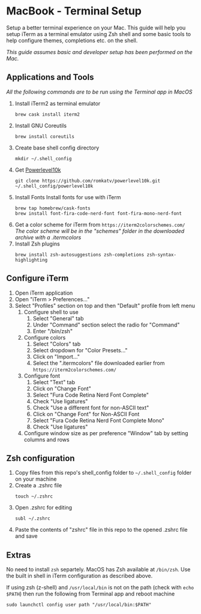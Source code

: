 MacBook - Terminal Setup
========================

Setup a better terminal experience on your Mac. 
This guide will help you setup iTerm as a terminal emulator using Zsh shell and some basic tools to help configure themes, completions etc. on the shell.

_This guide assumes basic and developer setup has been performed on the Mac._ 


## Applications and Tools
_All the following commands are to be run using the Terminal app in MacOS_
1. Install iTerm2 as terminal emulator
    ```
    brew cask install iterm2
    ```
2. Install GNU Coreutils
    ```
    brew install coreutils
    ```
3. Create base shell config directory
    ```
    mkdir ~/.shell_config
    ```
3. Get [Powerlevel10k](https://github.com/romkatv/powerlevel10k)
    ```
    git clone https://github.com/romkatv/powerlevel10k.git ~/.shell_config/powerlevel10k
    ```
4. Install Fonts
Install fonts for use with iTerm
    ```
    brew tap homebrew/cask-fonts
    brew install font-fira-code-nerd-font font-fira-mono-nerd-font
    ```
5. Get a color scheme for iTerm from `https://iterm2colorschemes.com/`
_The color scheme will be in the "schemes" folder in the downloaded archive with a .itermcolors_
6. Install Zsh plugins
    ```
    brew install zsh-autosuggestions zsh-completions zsh-syntax-highlighting
    ```


## Configure iTerm
1. Open iTerm application
2. Open "iTerm > Preferences..."
3. Select "Profiles" section on top and then "Default" profile from left menu
	1. Configure shell to use
		1. Select "General" tab
		2. Under "Command" section select the radio for "Command"
		3. Enter "/bin/zsh"
	2. Configure colors
		1. Select "Colors" tab
		2. Select dropdown for "Color Presets..."
		3. Click on "Import..."
		4. Select the ".itermcolors" file downloaded earlier from `https://iterm2colorschemes.com/`
	3. Configure font
		1. Select "Text" tab
		2. Click on "Change Font"
		3. Select "Fura Code Retina Nerd Font Complete"
		4. Check "Use ligatures"
		5. Check "Use a different font for non-ASCII text"
		6. Click on "Change Font" for Non-ASCII Font
		7. Select "Fura Code Retina Nerd Font Complete Mono"
		8. Check "Use ligatures"
	4. Configure window size as per preference "Window" tab by setting columns and rows


## Zsh configuration
1. Copy files from this repo's shell_config folder to `~/.shell_config` folder on your machine
2. Create a .zshrc file
    ```
    touch ~/.zshrc
    ```
3. Open .zshrc for editing 
    ```
    subl ~/.zshrc
    ```
4. Paste the contents of "zshrc" file in this repo to the opened .zshrc file and save


## Extras
No need to install `zsh` separtely. MacOS has Zsh available at `/bin/zsh`. Use the built in shell in iTerm configuration as described above.

If using zsh (z-shell) and `/usr/local/bin` is not on the path (check with `echo $PATH`) then run the following from Terminal app and reboot machine

`sudo launchctl config user path "/usr/local/bin:$PATH"`

